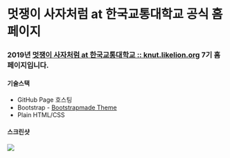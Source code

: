 # 멋쟁이 사자처럼 at 한국교통대학교 공식 홈페이지
### 2019년 [멋쟁이 사자처럼 at 한국교통대학교 :: knut.likelion.org](http://knut.likelion.org) 7기 홈페이지입니다.

#### 기술스택
* GitHub Page 호스팅
* Bootstrap - [Bootstrapmade Theme](https://bootstrapmade.com/)
* Plain HTML/CSS

#### 스크린샷
![](https://user-images.githubusercontent.com/28856527/53005973-af669900-3477-11e9-87b3-8e39bfd04c25.png)
